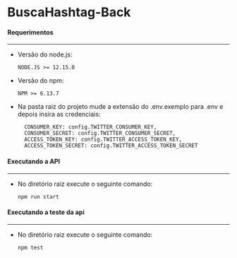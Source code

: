 # BuscaHashtag-Back

#### Requerimentos
-----------------
* Versão do node.js:

      NODE.JS >= 12.15.0

* Versão do npm:

      NPM >= 6.13.7
      
 
* Na pasta raiz do projeto mude a extensão do .env.exemplo para .env e depois insira as credenciais:

        CONSUMER_KEY: config.TWITTER_CONSUMER_KEY,
        CONSUMER_SECRET: config.TWITTER_CONSUMER_SECRET,
        ACCESS_TOKEN_KEY: config.TWITTER_ACCESS_TOKEN_KEY,
        ACCESS_TOKEN_SECRET: config.TWITTER_ACCESS_TOKEN_SECRET
      
#### Executando a API
-----------------
* No diretório raiz execute o seguinte comando:

      npm run start
  
#### Executando a teste da api
-----------------
* No diretório raiz execute o seguinte comando:

      npm test
